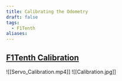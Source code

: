 ```yaml
---
title: Calibrating the Odometry
draft: false
tags:
  - F1Tenth
aliases:
---
```

## [F1Tenth Calibration](https://f1tenth.readthedocs.io/en/stable/getting_started/driving/drive_calib_odom.html)

![[Servo_Calibration.mp4]]
![[Calibration.jpg]]